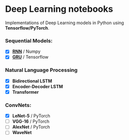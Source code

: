 # Deep Learning notebooks
Implementations of Deep Learning models in Python using __Tensorflow/PyTorch__. 

### Sequential Models:
- [x] [__RNN__](https://medium.com/nerd-for-tech/recurrent-neural-networks-3a0adb1d4515) / Numpy
- [x] [__GRU__](https://medium.com/nerd-for-tech/premier-league-predictions-using-artificial-intelligence-7421dddc8778) / Tensorflow

### Natural Language Processing
- [x] __Bidirectional LSTM__
- [x] __Encoder-Decoder LSTM__
- [x] __Transformer__ 

### ConvNets:
- [x] __LeNet-5__ / PyTorch
- [ ] __VGG-16__ / PyTorch
- [ ] __AlexNet__ / PyTorch
- [ ] __WaveNet__
